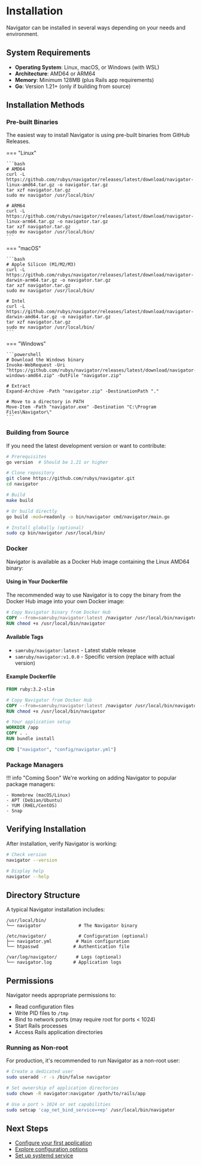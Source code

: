# Installation

Navigator can be installed in several ways depending on your needs and environment.

## System Requirements

- **Operating System**: Linux, macOS, or Windows (with WSL)
- **Architecture**: AMD64 or ARM64
- **Memory**: Minimum 128MB (plus Rails app requirements)
- **Go**: Version 1.21+ (only if building from source)

## Installation Methods

### Pre-built Binaries

The easiest way to install Navigator is using pre-built binaries from GitHub Releases.

=== "Linux"

    ```bash
    # AMD64
    curl -L https://github.com/rubys/navigator/releases/latest/download/navigator-linux-amd64.tar.gz -o navigator.tar.gz
    tar xzf navigator.tar.gz
    sudo mv navigator /usr/local/bin/
    
    # ARM64
    curl -L https://github.com/rubys/navigator/releases/latest/download/navigator-linux-arm64.tar.gz -o navigator.tar.gz
    tar xzf navigator.tar.gz
    sudo mv navigator /usr/local/bin/
    ```

=== "macOS"

    ```bash
    # Apple Silicon (M1/M2/M3)
    curl -L https://github.com/rubys/navigator/releases/latest/download/navigator-darwin-arm64.tar.gz -o navigator.tar.gz
    tar xzf navigator.tar.gz
    sudo mv navigator /usr/local/bin/
    
    # Intel
    curl -L https://github.com/rubys/navigator/releases/latest/download/navigator-darwin-amd64.tar.gz -o navigator.tar.gz
    tar xzf navigator.tar.gz
    sudo mv navigator /usr/local/bin/
    ```

=== "Windows"

    ```powershell
    # Download the Windows binary
    Invoke-WebRequest -Uri "https://github.com/rubys/navigator/releases/latest/download/navigator-windows-amd64.zip" -OutFile "navigator.zip"
    
    # Extract
    Expand-Archive -Path "navigator.zip" -DestinationPath "."
    
    # Move to a directory in PATH
    Move-Item -Path "navigator.exe" -Destination "C:\Program Files\Navigator\"
    ```

### Building from Source

If you need the latest development version or want to contribute:

```bash
# Prerequisites
go version  # Should be 1.21 or higher

# Clone repository
git clone https://github.com/rubys/navigator.git
cd navigator

# Build
make build

# Or build directly
go build -mod=readonly -o bin/navigator cmd/navigator/main.go

# Install globally (optional)
sudo cp bin/navigator /usr/local/bin/
```

### Docker

Navigator is available as a Docker Hub image containing the Linux AMD64 binary:

#### Using in Your Dockerfile

The recommended way to use Navigator is to copy the binary from the Docker Hub image into your own Docker image:

```dockerfile
# Copy Navigator binary from Docker Hub
COPY --from=samruby/navigator:latest /navigator /usr/local/bin/navigator
RUN chmod +x /usr/local/bin/navigator
```

#### Available Tags

- `samruby/navigator:latest` - Latest stable release
- `samruby/navigator:v1.0.0` - Specific version (replace with actual version)

#### Example Dockerfile

```dockerfile
FROM ruby:3.2-slim

# Copy Navigator from Docker Hub
COPY --from=samruby/navigator:latest /navigator /usr/local/bin/navigator
RUN chmod +x /usr/local/bin/navigator

# Your application setup
WORKDIR /app
COPY . .
RUN bundle install

CMD ["navigator", "config/navigator.yml"]
```

### Package Managers

!!! info "Coming Soon"
    We're working on adding Navigator to popular package managers:
    
    - Homebrew (macOS/Linux)
    - APT (Debian/Ubuntu)
    - YUM (RHEL/CentOS)
    - Snap

## Verifying Installation

After installation, verify Navigator is working:

```bash
# Check version
navigator --version

# Display help
navigator --help
```

## Directory Structure

A typical Navigator installation includes:

```
/usr/local/bin/
└── navigator              # The Navigator binary

/etc/navigator/            # Configuration (optional)
├── navigator.yml         # Main configuration
└── htpasswd             # Authentication file

/var/log/navigator/       # Logs (optional)
└── navigator.log        # Application logs
```

## Permissions

Navigator needs appropriate permissions to:

- Read configuration files
- Write PID files to `/tmp`
- Bind to network ports (may require root for ports < 1024)
- Start Rails processes
- Access Rails application directories

### Running as Non-root

For production, it's recommended to run Navigator as a non-root user:

```bash
# Create a dedicated user
sudo useradd -r -s /bin/false navigator

# Set ownership of application directories
sudo chown -R navigator:navigator /path/to/rails/app

# Use a port > 1024 or set capabilities
sudo setcap 'cap_net_bind_service=+ep' /usr/local/bin/navigator
```

## Next Steps

- [Configure your first application](first-app.md)
- [Explore configuration options](basic-config.md)
- [Set up systemd service](../examples/systemd.md)